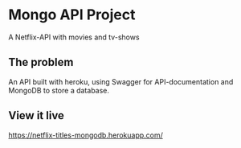 # Mongo API Project

A Netflix-API with movies and tv-shows

## The problem

An API built with heroku, using Swagger for API-documentation and MongoDB to store a database.

## View it live

https://netflix-titles-mongodb.herokuapp.com/
